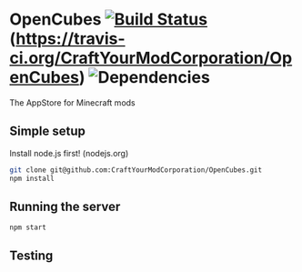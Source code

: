OpenCubes [![Build Status](https://travis-ci.org/CraftYourModCorporation/OpenCubes.svg?branch=api)](https://travis-ci.org/CraftYourModCorporation/OpenCubes)(https://travis-ci.org/CraftYourModCorporation/OpenCubes) ![Dependencies](https://david-dm.org/CraftYourModCorporation/OpenCubes.png)  
=========

The AppStore for Minecraft mods


## Simple setup


Install node.js first! (nodejs.org)
```bash
git clone git@github.com:CraftYourModCorporation/OpenCubes.git
npm install
```

## Running the server

```
npm start
```

## Testing

